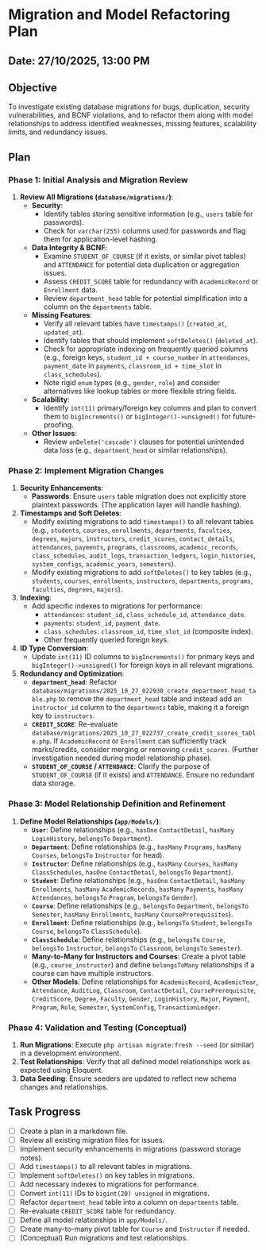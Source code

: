 # Migration and Model Refactoring Plan

## Date: 27/10/2025, 13:00 PM

## Objective
To investigate existing database migrations for bugs, duplication, security vulnerabilities, and BCNF violations, and to refactor them along with model relationships to address identified weaknesses, missing features, scalability limits, and redundancy issues.

## Plan

### Phase 1: Initial Analysis and Migration Review

1.  **Review All Migrations (`database/migrations/`)**:
    *   **Security**:
        *   Identify tables storing sensitive information (e.g., `users` table for passwords).
        *   Check for `varchar(255)` columns used for passwords and flag them for application-level hashing.
    *   **Data Integrity & BCNF**:
        *   Examine `STUDENT_OF_COURSE` (if it exists, or similar pivot tables) and `ATTENDANCE` for potential data duplication or aggregation issues.
        *   Assess `CREDIT_SCORE` table for redundancy with `AcademicRecord` or `Enrollment` data.
        *   Review `department_head` table for potential simplification into a column on the `departments` table.
    *   **Missing Features**:
        *   Verify all relevant tables have `timestamps()` (`created_at`, `updated_at`).
        *   Identify tables that should implement `softDeletes()` (`deleted_at`).
        *   Check for appropriate indexing on frequently queried columns (e.g., foreign keys, `student_id + course_number` in `attendances`, `payment_date` in `payments`, `classroom_id + time_slot` in `class_schedules`).
        *   Note rigid `enum` types (e.g., `gender`, `role`) and consider alternatives like lookup tables or more flexible string fields.
    *   **Scalability**:
        *   Identify `int(11)` primary/foreign key columns and plan to convert them to `bigIncrements()` or `bigInteger()->unsigned()` for future-proofing.
    *   **Other Issues**:
        *   Review `onDelete('cascade')` clauses for potential unintended data loss (e.g., `department_head` or similar relationships).

### Phase 2: Implement Migration Changes

1.  **Security Enhancements**:
    *   **Passwords**: Ensure `users` table migration does not explicitly store plaintext passwords. (The application layer will handle hashing).
2.  **Timestamps and Soft Deletes**:
    *   Modify existing migrations to add `timestamps()` to all relevant tables (e.g., `students`, `courses`, `enrollments`, `departments`, `faculties`, `degrees`, `majors`, `instructors`, `credit_scores`, `contact_details`, `attendances`, `payments`, `programs`, `classrooms`, `academic_records`, `class_schedules`, `audit_logs`, `transaction_ledgers`, `login_histories`, `system_configs`, `academic_years`, `semesters`).
    *   Modify existing migrations to add `softDeletes()` to key tables (e.g., `students`, `courses`, `enrollments`, `instructors`, `departments`, `programs`, `faculties`, `degrees`, `majors`).
3.  **Indexing**:
    *   Add specific indexes to migrations for performance:
        *   `attendances`: `student_id`, `class_schedule_id`, `attendance_date`.
        *   `payments`: `student_id`, `payment_date`.
        *   `class_schedules`: `classroom_id`, `time_slot_id` (composite index).
        *   Other frequently queried foreign keys.
4.  **ID Type Conversion**:
    *   Update `int(11)` ID columns to `bigIncrements()` for primary keys and `bigInteger()->unsigned()` for foreign keys in all relevant migrations.
5.  **Redundancy and Optimization**:
    *   **`department_head`**: Refactor `database/migrations/2025_10_27_022930_create_department_head_table.php` to remove the `department_head` table and instead add an `instructor_id` column to the `departments` table, making it a foreign key to `instructors`.
    *   **`CREDIT_SCORE`**: Re-evaluate `database/migrations/2025_10_27_022737_create_credit_scores_table.php`. If `AcademicRecord` or `Enrollment` can sufficiently track marks/credits, consider merging or removing `credit_scores`. (Further investigation needed during model relationship phase).
    *   **`STUDENT_OF_COURSE` / `ATTENDANCE`**: Clarify the purpose of `STUDENT_OF_COURSE` (if it exists) and `ATTENDANCE`. Ensure no redundant data storage.

### Phase 3: Model Relationship Definition and Refinement

1.  **Define Model Relationships (`app/Models/`)**:
    *   **`User`**: Define relationships (e.g., `hasOne` `ContactDetail`, `hasMany` `LoginHistory`, `belongsTo` `Department`).
    *   **`Department`**: Define relationships (e.g., `hasMany` `Programs`, `hasMany` `Courses`, `belongsTo` `Instructor` for head).
    *   **`Instructor`**: Define relationships (e.g., `hasMany` `Courses`, `hasMany` `ClassSchedules`, `hasOne` `ContactDetail`, `belongsTo` `Department`).
    *   **`Student`**: Define relationships (e.g., `hasOne` `ContactDetail`, `hasMany` `Enrollments`, `hasMany` `AcademicRecords`, `hasMany` `Payments`, `hasMany` `Attendances`, `belongsTo` `Program`, `belongsTo` `Gender`).
    *   **`Course`**: Define relationships (e.g., `belongsTo` `Department`, `belongsTo` `Semester`, `hasMany` `Enrollments`, `hasMany` `CoursePrerequisites`).
    *   **`Enrollment`**: Define relationships (e.g., `belongsTo` `Student`, `belongsTo` `Course`, `belongsTo` `ClassSchedule`).
    *   **`ClassSchedule`**: Define relationships (e.g., `belongsTo` `Course`, `belongsTo` `Instructor`, `belongsTo` `Classroom`, `belongsTo` `Semester`).
    *   **Many-to-Many for Instructors and Courses**: Create a pivot table (e.g., `course_instructor`) and define `belongsToMany` relationships if a course can have multiple instructors.
    *   **Other Models**: Define relationships for `AcademicRecord`, `AcademicYear`, `Attendance`, `AuditLog`, `Classroom`, `ContactDetail`, `CoursePrerequisite`, `CreditScore`, `Degree`, `Faculty`, `Gender`, `LoginHistory`, `Major`, `Payment`, `Program`, `Role`, `Semester`, `SystemConfig`, `TransactionLedger`.

### Phase 4: Validation and Testing (Conceptual)

1.  **Run Migrations**: Execute `php artisan migrate:fresh --seed` (or similar) in a development environment.
2.  **Test Relationships**: Verify that all defined model relationships work as expected using Eloquent.
3.  **Data Seeding**: Ensure seeders are updated to reflect new schema changes and relationships.

## Task Progress

- [ ] Create a plan in a markdown file.
- [ ] Review all existing migration files for issues.
- [ ] Implement security enhancements in migrations (password storage notes).
- [ ] Add `timestamps()` to all relevant tables in migrations.
- [ ] Implement `softDeletes()` on key tables in migrations.
- [ ] Add necessary indexes to migrations for performance.
- [ ] Convert `int(11)` IDs to `bigint(20) unsigned` in migrations.
- [ ] Refactor `department_head` table into a column on `departments` table.
- [ ] Re-evaluate `CREDIT_SCORE` table for redundancy.
- [ ] Define all model relationships in `app/Models/`.
- [ ] Create many-to-many pivot table for `Course` and `Instructor` if needed.
- [ ] (Conceptual) Run migrations and test relationships.
